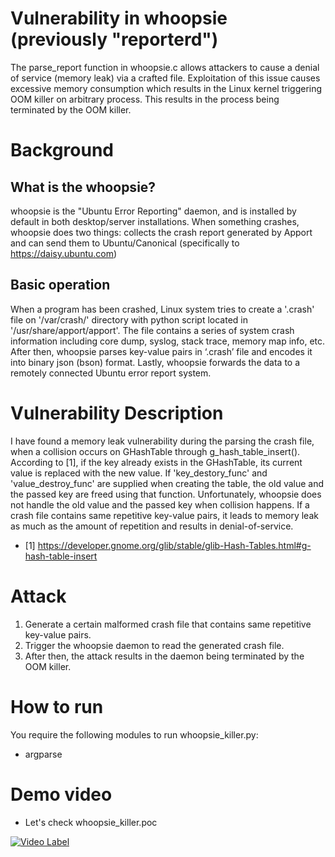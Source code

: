 # Vulnerability in whoopsie (previously "reporterd")
The parse_report function in whoopsie.c allows attackers to cause a denial of service (memory leak) via a crafted file. Exploitation of this issue causes excessive memory consumption which results in the Linux kernel triggering OOM killer on arbitrary process. This results in the process being terminated by the OOM killer.


# Background 

## What is the whoopsie?
whoopsie is the "Ubuntu Error Reporting" daemon, and is installed by default in both desktop/server installations.
When something crashes, whoopsie does two things: collects the crash report generated by Apport and can send them to Ubuntu/Canonical (specifically to https://daisy.ubuntu.com)

## Basic operation
When a program has been crashed, Linux system tries to create a '.crash' file on '/var/crash/' directory with python script located in '/usr/share/apport/apport'.
The file contains a series of system crash information including core dump, syslog, stack trace, memory map info, etc.
After then, whoopsie parses key-value pairs in ‘.crash’ file and encodes it into binary json (bson) format.
Lastly, whoopsie forwards the data to a remotely connected Ubuntu error report system.


# Vulnerability Description
I have found a memory leak vulnerability during the parsing the crash file, when a collision occurs on GHashTable through g_hash_table_insert().
According to [1], if the key already exists in the GHashTable, its current value is replaced with the new value.
If 'key_destory_func' and 'value_destroy_func' are supplied when creating the table, the old value and the passed key are freed using that function.
Unfortunately, whoopsie does not handle the old value and the passed key when collision happens.
If a crash file contains same repetitive key-value pairs, it leads to memory leak as much as the amount of repetition and results in denial-of-service.

* [1] https://developer.gnome.org/glib/stable/glib-Hash-Tables.html#g-hash-table-insert

# Attack
1) Generate a certain malformed crash file that contains same repetitive key-value pairs.  
2) Trigger the whoopsie daemon to read the generated crash file. 
3) After then, the attack results in the daemon being terminated by the OOM killer.

# How to run
You require the following modules to run whoopsie_killer.py:
* argparse

# Demo video
* Let's check whoopsie_killer.poc

[![Video Label](https://img.youtube.com/vi/hclEXMek8XY/0.jpg)](https://youtu.be/hclEXMek8XY?t=0s) 
